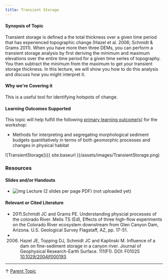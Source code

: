 ```yaml
---
title: Transient Storage
---
```


#### Synopsis of Topic

Transient storage is defined a the total thickness over a given time period that has experienced topographic change (Hazel et al. 2006; Schmidt & Grams 2011). When you have more then three DEMs, you can perform a transient storage analysis by first deriving the minimum and  maximum elevations over the entire time period for a given time series of topography. You then subtract the minimum from the maximum to get your transient storage thickness. In this lecture, we will show you how to do this analysis and discuss how you might interpret it. 

#### Why we're Covering it

This is a useful tool for identifying hotspots of change.

#### Learning Outcomes Supported

This topic will help fulfill the following [primary learning outcome(s)](http://gcdworkshop.joewheaton.org/syllabus/primary-learning-outcomes) for the workshop:

- Methods for interpreting and segregating morphological sediment budgets quantitatively in terms of both geomorphic processes and changes in physical habitat

![TransientStorage]({{ site.baseurl }}/assets/images/TransientStorage.png)

### Resources

#### Slides and/or Handouts

- ![img](http://gcdworkshop.joewheaton.org/_/rsrc/1429978007097/workshop-topics/versions/3-day-workshop/3-Day3/u-sediment-budgets/r-transient-storage-analysis/pdfIcon.png) Lecture (2 slides per page PDF) (not uploaded yet)

#### Relevant or Cited Literature

- 2011.Schmidt JC and Grams PE.  Understanding physcial processes of the colorado River. Melis TS (Ed), Effects of three high-flow experiments on the Colorado River ecosystem downstream from Glen Canyon Dam, Arizona. U.S. Geological Survey Flagstaff, AZ, pp. 17-51.
- 2006. Hazel JE, Topping DJ, Schmidt JC and Kaplinski M. Influence of a dam on fine-sediment storage in a canyon river. Journal of Geophysical Research-Earth Surface. 111(F1). DOI: F01025
  [10.1029/2004jf000193](http://dx.doi.org/10.1029/2004jf000193).

------

↑ [Parent Topic](http://gcdworkshop.joewheaton.org/workshop-topics/versions/2-day-workshop/anzgg-workshop-topics/2-application-interpretations-of-change-detection-day-2/s-closure-of-sediment-budgets-transient-storage-analysis)           